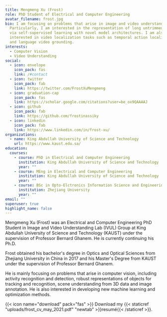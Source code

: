 ```yaml
---
title: Mengmeng Xu (Frost)
role: PhD Student of Electrical and Computer Engineering
avatar_filename: frost.jpg
bio: I am focusing on problems that arise in image and video understanding.
  Particularly, I am interested in the representation of long untrimmed videos
  via self-supervised learning with novel model architectures. I am also
  interested in video localization tasks such as temporal action localization
  and language video grounding.
interests:
  - Computer Vision
  - Video Understanding
social:
  - icon: envelope
    icon_pack: fas
    link: /#contact
  - icon: twitter
    icon_pack: fab
    link: https://twitter.com/FrostXuMengmeng
  - icon: graduation-cap
    icon_pack: fas
    link: https://scholar.google.com/citations?user=be_ox9QAAAAJ
  - icon: github
    icon_pack: fab
    link: https://github.com/frostinassiky
  - icon: linkedin
    icon_pack: fab
    link: https://www.linkedin.com/in/frost-xu/
organizations:
  - name: King Abdullah University of Science and Technology
    url: https://www.kaust.edu.sa/
education:
  courses:
    - course: PhD in Electrical and Computer Engineering
      institution: King Abdullah University of Science and Technology
      year: ""
    - course: MEng in Electrical and Computer Engineering
      institution: King Abdullah University of Science and Technology
      year: ""
    - course: BSc in Opto-Elctronics Information Science and Engineering
      institution: Zhejiang University
      year: ""
email: ""
superuser: true
highlight_name: false
---
```

Mengmeng Xu (Frost) was an Electrical and Computer Engineering PhD Student in Image and Video Understanding Lab (IVUL) Group at King Abdullah University of Science and Technology (KAUST) under the supervision of Professor Bernard Ghanem. He is currently continuing his Ph.D.

Frost obtained his bachelor's degree in Optics and Optical Sciences from Zhejiang University in China in 2017 and his Master's Degree from KAUST under the supervision of Professor Bernard Ghanem.

He is mainly focusing on problems that arise in computer vision, including activity recognition and detection, robust representations of objects for tracking and recognition, scene understanding from 3D data and image annotation. He is also interested in developing new machine learning and optimization methods.

{{< icon name="download" pack="fas" >}} Download my {{< staticref "uploads/frost_cv_may_2021.pdf" "newtab" >}}resumé{{< /staticref >}}.